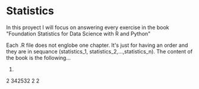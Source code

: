 # Statistics

In this proyect I will focus on answering every exercise in the book "Foundation Statistics for Data Science with R and Python"

Each .R file does not englobe one chapter. It's just for having an order and they are in sequance (statistics_1, statistics_2,...,statistics_n). The content of the book is the following...

1.
2
342532
2
2

